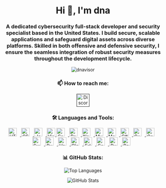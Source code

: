 <h1 align="center">Hi 👋, I'm dna</h1>
<h3 align="center">
  A dedicated cybersecurity full-stack developer and security specialist based in the United States. I build secure, scalable applications and safeguard digital assets across diverse platforms. Skilled in both offensive and defensive security, I ensure the seamless integration of robust security measures throughout the development lifecycle.
</h3>

<p align="center">
  <img src="https://komarev.com/ghpvc/?username=dnavisor&label=Profile%20views&color=0e75b6&style=flat" alt="dnavisor" />
</p>

<h3 align="center">📫 How to reach me:</h3>
<p align="center">
  <a href="" target="_blank">
    <img src="https://img.icons8.com/color/48/000000/discord-logo.png" alt="Discord" height="40" width="40" />
  </a> 
</p>

<h3 align="center">🛠 Languages and Tools:</h3>
<p align="center">
  <a href="https://developer.mozilla.org/en-US/docs/Web/HTML" target="_blank" rel="noreferrer">
    <img alt="HTML5" width="26px" src="https://cdn.jsdelivr.net/gh/devicons/devicon/icons/html5/html5-original.svg" style="padding-right:10px;" />
  </a>
  <a href="https://www.w3schools.com/css/" target="_blank" rel="noreferrer">
    <img alt="CSS3" width="26px" src="https://cdn.jsdelivr.net/gh/devicons/devicon/icons/css3/css3-original.svg" style="padding-right:10px;" />
  </a>
  <a href="https://developer.mozilla.org/en-US/docs/Web/JavaScript" target="_blank" rel="noreferrer">
    <img alt="JavaScript" width="26px" src="https://cdn.jsdelivr.net/gh/devicons/devicon/icons/javascript/javascript-original.svg" style="padding-right:10px;" />
  </a>
  <a href="https://code.visualstudio.com/" target="_blank" rel="noreferrer">
    <img alt="Visual Studio Code" width="26px" src="https://cdn.jsdelivr.net/gh/devicons/devicon/icons/vscode/vscode-original.svg" />
  </a>
  <a href="https://sass-lang.com/" target="_blank" rel="noreferrer">
    <img alt="Sass" width="26px" src="https://cdn.jsdelivr.net/gh/devicons/devicon/icons/sass/sass-original.svg" style="padding-right:10px;" />
  </a>
  <a href="https://reactjs.org/" target="_blank" rel="noreferrer">
    <img alt="React" width="26px" src="https://cdn.jsdelivr.net/gh/devicons/devicon/icons/react/react-original.svg" style="padding-right:10px;" />
  </a>
  <a href="https://nodejs.org/" target="_blank" rel="noreferrer">
    <img alt="Node.js" width="26px" src="https://cdn.jsdelivr.net/gh/devicons/devicon/icons/nodejs/nodejs-original.svg" style="padding-right:10px;" />
  </a>
  <a href="https://www.mysql.com/" target="_blank" rel="noreferrer">
    <img alt="MySQL" width="26px" src="https://cdn.jsdelivr.net/gh/devicons/devicon/icons/mysql/mysql-original.svg" style="padding-right:10px;" />
  </a>
  <a href="https://www.mongodb.com/" target="_blank" rel="noreferrer">
    <img alt="MongoDB" width="26px" src="https://cdn.jsdelivr.net/gh/devicons/devicon/icons/mongodb/mongodb-original.svg" style="padding-right:10px;" />
  </a>
  <a href="https://learn.microsoft.com/en-us/dotnet/csharp/" target="_blank" rel="noreferrer">
    <img alt="C#" width="26px" src="https://cdn.jsdelivr.net/gh/devicons/devicon/icons/csharp/csharp-original.svg" style="padding-right:10px;" />
  </a>
  <a href="https://isocpp.org/" target="_blank" rel="noreferrer">
    <img alt="C++" width="26px" src="https://cdn.jsdelivr.net/gh/devicons/devicon/icons/cplusplus/cplusplus-original.svg" style="padding-right:10px;" />
  </a>
  <a href="https://golang.org/" target="_blank" rel="noreferrer">
    <img alt="Go" width="26px" src="https://cdn.jsdelivr.net/gh/devicons/devicon/icons/go/go-original.svg" style="padding-right:10px;" />
  </a>
  <a href="https://www.swift.org/" target="_blank" rel="noreferrer">
    <img alt="Swift" width="26px" src="https://cdn.jsdelivr.net/gh/devicons/devicon/icons/swift/swift-original.svg" style="padding-right:10px;" />
  </a>
  <a href="https://www.ruby-lang.org/" target="_blank" rel="noreferrer">
    <img alt="Ruby" width="26px" src="https://cdn.jsdelivr.net/gh/devicons/devicon/icons/ruby/ruby-original.svg" style="padding-right:10px;" />
  </a>
  <a href="https://www.haskell.org/" target="_blank" rel="noreferrer">
    <img alt="Haskell" width="26px" src="https://cdn.jsdelivr.net/gh/devicons/devicon/icons/haskell/haskell-original.svg" style="padding-right:10px;" />
  </a>
  <a href="https://clojure.org/" target="_blank" rel="noreferrer">
    <img alt="Clojure" width="26px" src="https://cdn.jsdelivr.net/gh/devicons/devicon/icons/clojure/clojure-original.svg" style="padding-right:10px;" />
  </a>
  <a href="https://www.erlang.org/" target="_blank" rel="noreferrer">
    <img alt="Erlang" width="26px" src="https://cdn.jsdelivr.net/gh/devicons/devicon/icons/erlang/erlang-original.svg" style="padding-right:10px;" />
  </a>
  <a href="https://www.scala-lang.org/" target="_blank" rel="noreferrer">
    <img alt="Scala" width="26px" src="https://cdn.jsdelivr.net/gh/devicons/devicon/icons/scala/scala-original.svg" style="padding-right:10px;" />
  </a>
  <a href="https://www.rust-lang.org/" target="_blank" rel="noreferrer">
    <img alt="Rust" width="26px" src="https://rust-lang.org/logos/rust-logo-512x512.png" style="padding-right:10px;" />
  </a>
  <a href="https://www.perl.org/" target="_blank" rel="noreferrer">
    <img alt="Perl" width="26px" src="https://cdn.jsdelivr.net/gh/devicons/devicon/icons/perl/perl-original.svg" style="padding-right:10px;" />
  </a>
</p>

<h3 align="center">📊 GitHub Stats:</h3>
<p align="center">
  <img src="https://github-readme-stats.vercel.app/api/top-langs?username=dnavisor&show_icons=true&locale=en&layout=compact&theme=dark&cache_1" alt="Top Languages" />
</p>
<p align="center">
  <img src="https://github-readme-stats.vercel.app/api?username=dnavisor&show_icons=true&locale=en&theme=dark&cache_1" alt="GitHub Stats" />
</p>
